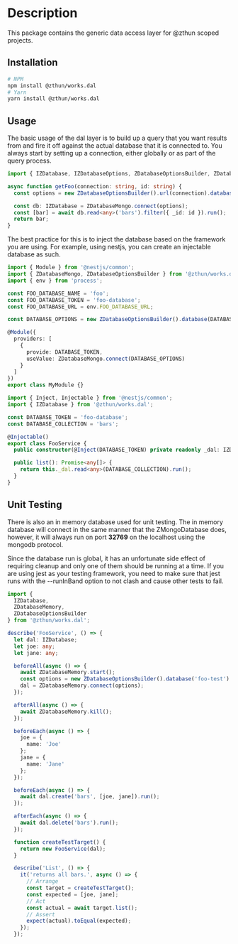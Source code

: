 # Description

This package contains the generic data access layer for @zthun scoped projects.

## Installation

```sh
# NPM
npm install @zthun/works.dal
# Yarn
yarn install @zthun/works.dal
```

## Usage

The basic usage of the dal layer is to build up a query that you want results from and fire it off against the actual
database that it is connected to. You always start by setting up a connection, either globally or as part of the query
process.

```ts
import { IZDatabase, IZDatabaseOptions, ZDatabaseOptionsBuilder, ZDatabaseZDatabaseMongo } from '@zthun/works.dal';

async function getFoo(connection: string, id: string) {
  const options = new ZDatabaseOptionsBuilder().url(connection).database('foo').build();

  const db: IZDatabase = ZDatabaseMongo.connect(options);
  const [bar] = await db.read<any>('bars').filter({ _id: id }).run();
  return bar;
}
```

The best practice for this is to inject the database based on the framework you are using. For example, using nestjs,
you can create an injectable database as such.

```ts
import { Module } from '@nestjs/common';
import { ZDatabaseMongo, ZDatabaseOptionsBuilder } from '@zthun/works.dal';
import { env } from 'process';

const FOO_DATABASE_NAME = 'foo';
const FOO_DATABASE_TOKEN = 'foo-database';
const FOO_DATABASE_URL = env.FOO_DATABASE_URL;

const DATABASE_OPTIONS = new ZDatabaseOptionsBuilder().database(DATABASE_NAME).url(FOO_DATABASE_URL).build();

@Module({
  providers: [
    {
      provide: DATABASE_TOKEN,
      useValue: ZDatabaseMongo.connect(DATABASE_OPTIONS)
    }
  ]
})
export class MyModule {}
```

```ts
import { Inject, Injectable } from '@nestjs/common';
import { IZDatabase } from '@zthun/works.dal';

const DATABASE_TOKEN = 'foo-database';
const DATABASE_COLLECTION = 'bars';

@Injectable()
export class FooService {
  public constructor(@Inject(DATABASE_TOKEN) private readonly _dal: IZDatabase) {}

  public list(): Promise<any[]> {
    return this._dal.read<any>(DATABASE_COLLECTION).run();
  }
}
```

## Unit Testing

There is also an in memory database used for unit testing. The in memory database will connect in the same manner that
the ZMongoDatabase does, however, it will always run on port **32769** on the localhost using the mongodb protocol.

Since the database run is global, it has an unfortunate side effect of requiring cleanup and only one of them should be
running at a time. If you are using jest as your testing framework, you need to make sure that jest runs with the
--runInBand option to not clash and cause other tests to fail.

```ts
import {
  IZDatabase,
  ZDatabaseMemory,
  ZDatabaseOptionsBuilder
} from '@zthun/works.dal';

describe('FooService', () => {
  let dal: IZDatabase;
  let joe: any;
  let jane: any;

  beforeAll(async () => {
    await ZDatabaseMemory.start();
    const options = new ZDatabaseOptionsBuilder().database('foo-test').build();
    dal = ZDatabaseMemory.connect(options);
  });

  afterAll(async () => {
    await ZDatabaseMemory.kill();
  });

  beforeEach(async () => {
    joe = {
      name: 'Joe'
    };
    jane = {
      name: 'Jane'
    };
  });

  beforeEach(async () => {
    await dal.create('bars', [joe, jane]).run();
  });

  afterEach(async () => {
    await dal.delete('bars').run();
  });

  function createTestTarget() {
    return new FooService(dal);
  }

  describe('List', () => {
    it('returns all bars.', async () => {
      // Arrange
      const target = createTestTarget();
      const expected = [joe, jane];
      // Act
      const actual = await target.list();
      // Assert
      expect(actual).toEqual(expected);
    });
  });
```
